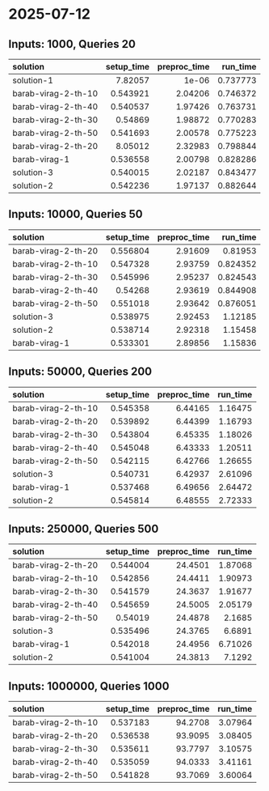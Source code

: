 # 2025-07-12

## Inputs: 1000, Queries 20

| solution            |   setup_time |   preproc_time |   run_time |
|:--------------------|-------------:|---------------:|-----------:|
| solution-1          |     7.82057  |        1e-06   |   0.737773 |
| barab-virag-2-th-10 |     0.543921 |        2.04206 |   0.746372 |
| barab-virag-2-th-40 |     0.540537 |        1.97426 |   0.763731 |
| barab-virag-2-th-30 |     0.54869  |        1.98872 |   0.770283 |
| barab-virag-2-th-50 |     0.541693 |        2.00578 |   0.775223 |
| barab-virag-2-th-20 |     8.05012  |        2.32983 |   0.798844 |
| barab-virag-1       |     0.536558 |        2.00798 |   0.828286 |
| solution-3          |     0.540015 |        2.02187 |   0.843477 |
| solution-2          |     0.542236 |        1.97137 |   0.882644 |

## Inputs: 10000, Queries 50

| solution            |   setup_time |   preproc_time |   run_time |
|:--------------------|-------------:|---------------:|-----------:|
| barab-virag-2-th-20 |     0.556804 |        2.91609 |   0.81953  |
| barab-virag-2-th-10 |     0.547328 |        2.93759 |   0.824352 |
| barab-virag-2-th-30 |     0.545996 |        2.95237 |   0.824543 |
| barab-virag-2-th-40 |     0.54268  |        2.93619 |   0.844908 |
| barab-virag-2-th-50 |     0.551018 |        2.93642 |   0.876051 |
| solution-3          |     0.538975 |        2.92453 |   1.12185  |
| solution-2          |     0.538714 |        2.92318 |   1.15458  |
| barab-virag-1       |     0.533301 |        2.89856 |   1.15836  |

## Inputs: 50000, Queries 200

| solution            |   setup_time |   preproc_time |   run_time |
|:--------------------|-------------:|---------------:|-----------:|
| barab-virag-2-th-10 |     0.545358 |        6.44165 |    1.16475 |
| barab-virag-2-th-20 |     0.539892 |        6.44399 |    1.16793 |
| barab-virag-2-th-30 |     0.543804 |        6.45335 |    1.18026 |
| barab-virag-2-th-40 |     0.545048 |        6.43333 |    1.20511 |
| barab-virag-2-th-50 |     0.542115 |        6.42766 |    1.26655 |
| solution-3          |     0.540731 |        6.42937 |    2.61096 |
| barab-virag-1       |     0.537468 |        6.49656 |    2.64472 |
| solution-2          |     0.545814 |        6.48555 |    2.72333 |

## Inputs: 250000, Queries 500

| solution            |   setup_time |   preproc_time |   run_time |
|:--------------------|-------------:|---------------:|-----------:|
| barab-virag-2-th-20 |     0.544004 |        24.4501 |    1.87068 |
| barab-virag-2-th-10 |     0.542856 |        24.4411 |    1.90973 |
| barab-virag-2-th-30 |     0.541579 |        24.3637 |    1.91677 |
| barab-virag-2-th-40 |     0.545659 |        24.5005 |    2.05179 |
| barab-virag-2-th-50 |     0.54019  |        24.4878 |    2.1685  |
| solution-3          |     0.535496 |        24.3765 |    6.6891  |
| barab-virag-1       |     0.542018 |        24.4956 |    6.71026 |
| solution-2          |     0.541004 |        24.3813 |    7.1292  |

## Inputs: 1000000, Queries 1000

| solution            |   setup_time |   preproc_time |   run_time |
|:--------------------|-------------:|---------------:|-----------:|
| barab-virag-2-th-10 |     0.537183 |        94.2708 |    3.07964 |
| barab-virag-2-th-20 |     0.536538 |        93.9095 |    3.08405 |
| barab-virag-2-th-30 |     0.535611 |        93.7797 |    3.10575 |
| barab-virag-2-th-40 |     0.535059 |        94.0333 |    3.41161 |
| barab-virag-2-th-50 |     0.541828 |        93.7069 |    3.60064 |